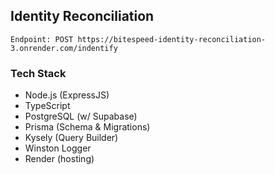 ## Identity Reconciliation

```
Endpoint: POST https://bitespeed-identity-reconciliation-3.onrender.com/indentify
```

### Tech Stack

- Node.js (ExpressJS)
- TypeScript
- PostgreSQL (w/ Supabase)
- Prisma (Schema & Migrations)
- Kysely (Query Builder)
- Winston Logger
- Render (hosting)